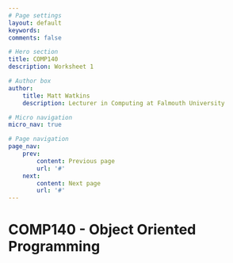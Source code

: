 ```yaml
---
# Page settings
layout: default
keywords:
comments: false

# Hero section
title: COMP140
description: Worksheet 1

# Author box
author:
    title: Matt Watkins
    description: Lecturer in Computing at Falmouth University

# Micro navigation
micro_nav: true

# Page navigation
page_nav:
    prev:
        content: Previous page
        url: '#'
    next:
        content: Next page
        url: '#'
---
```


# COMP140 - Object Oriented Programming
